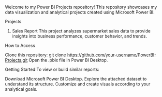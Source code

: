 Welcome to my Power BI Projects repository! This repository showcases my data visualization and analytical projects created using Microsoft Power BI.

Projects
1. Sales Report
This project analyzes supermarket sales data to provide insights into business performance, customer behavior, and trends.

How to Access

Clone this repository:
git clone https://github.com/your-username/PowerBI-Projects.git
Open the .pbix file in Power BI Desktop.

Getting Started
To view or build similar reports:

Download Microsoft Power BI Desktop.
Explore the attached dataset to understand its structure.
Customize and create visuals according to your analytical goals.
